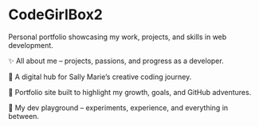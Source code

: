 # CodeGirlBox2
Personal portfolio showcasing my work, projects, and skills in web development.

✨ All about me – projects, passions, and progress as a developer.

📁 A digital hub for Sally Marie’s creative coding journey.

🚀 Portfolio site built to highlight my growth, goals, and GitHub adventures.

🧠 My dev playground – experiments, experience, and everything in between.
